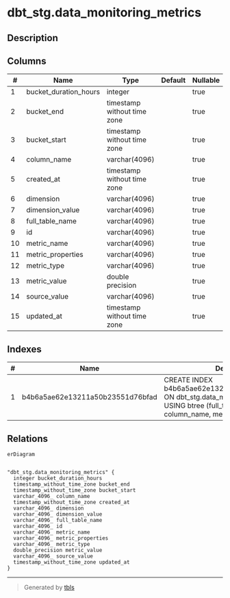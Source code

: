 # dbt_stg.data_monitoring_metrics

## Description

## Columns

| #  | Name                  | Type                        | Default | Nullable | Children | Parents | Comment |
| -- | --------------------- | --------------------------- | ------- | -------- | -------- | ------- | ------- |
| 1  | bucket_duration_hours | integer                     |         | true     |          |         |         |
| 2  | bucket_end            | timestamp without time zone |         | true     |          |         |         |
| 3  | bucket_start          | timestamp without time zone |         | true     |          |         |         |
| 4  | column_name           | varchar(4096)               |         | true     |          |         |         |
| 5  | created_at            | timestamp without time zone |         | true     |          |         |         |
| 6  | dimension             | varchar(4096)               |         | true     |          |         |         |
| 7  | dimension_value       | varchar(4096)               |         | true     |          |         |         |
| 8  | full_table_name       | varchar(4096)               |         | true     |          |         |         |
| 9  | id                    | varchar(4096)               |         | true     |          |         |         |
| 10 | metric_name           | varchar(4096)               |         | true     |          |         |         |
| 11 | metric_properties     | varchar(4096)               |         | true     |          |         |         |
| 12 | metric_type           | varchar(4096)               |         | true     |          |         |         |
| 13 | metric_value          | double precision            |         | true     |          |         |         |
| 14 | source_value          | varchar(4096)               |         | true     |          |         |         |
| 15 | updated_at            | timestamp without time zone |         | true     |          |         |         |

## Indexes

| # | Name                             | Definition                                                                                                                               |
| - | -------------------------------- | ---------------------------------------------------------------------------------------------------------------------------------------- |
| 1 | b4b6a5ae62e13211a50b23551d76bfad | CREATE INDEX b4b6a5ae62e13211a50b23551d76bfad ON dbt_stg.data_monitoring_metrics USING btree (full_table_name, column_name, metric_name) |

## Relations

```mermaid
erDiagram


"dbt_stg.data_monitoring_metrics" {
  integer bucket_duration_hours
  timestamp_without_time_zone bucket_end
  timestamp_without_time_zone bucket_start
  varchar_4096_ column_name
  timestamp_without_time_zone created_at
  varchar_4096_ dimension
  varchar_4096_ dimension_value
  varchar_4096_ full_table_name
  varchar_4096_ id
  varchar_4096_ metric_name
  varchar_4096_ metric_properties
  varchar_4096_ metric_type
  double_precision metric_value
  varchar_4096_ source_value
  timestamp_without_time_zone updated_at
}
```

---

> Generated by [tbls](https://github.com/k1LoW/tbls)
